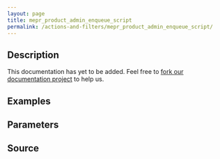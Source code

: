 ```yaml
---
layout: page
title: mepr_product_admin_enqueue_script
permalink: /actions-and-filters/mepr_product_admin_enqueue_script/
---
```


## Description

This documentation has yet to be added. Feel free to [fork our documentation project](https://github.com/caseproof/memberpress-docs) to help us.

## Examples


## Parameters


## Source

